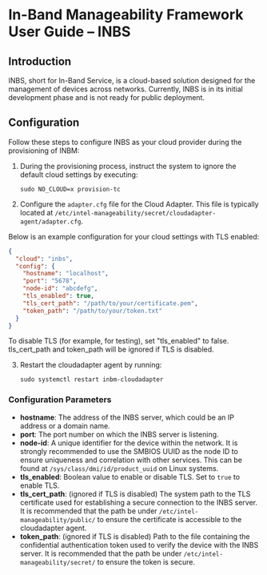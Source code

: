 # In-Band Manageability Framework User Guide – INBS

## Introduction

INBS, short for In-Band Service, is a cloud-based solution designed for the management of devices across networks. Currently, INBS is in its initial development phase and is not ready for public deployment.

## Configuration

Follow these steps to configure INBS as your cloud provider during the provisioning of INBM:

1. During the provisioning process, instruct the system to ignore the default cloud settings by executing:
   ```shell
   sudo NO_CLOUD=x provision-tc
   ```

2. Configure the `adapter.cfg` file for the Cloud Adapter. This file is typically located at `/etc/intel-manageability/secret/cloudadapter-agent/adapter.cfg`.

Below is an example configuration for your cloud settings with TLS enabled:

```json
{
  "cloud": "inbs",
  "config": {
    "hostname": "localhost",
    "port": "5678",
    "node-id": "abcdefg",
    "tls_enabled": true,
    "tls_cert_path": "/path/to/your/certificate.pem",
    "token_path": "/path/to/your/token.txt"
  }
}
```

To disable TLS (for example, for testing), set "tls_enabled" to false. tls_cert_path and token_path will be ignored if TLS is disabled.

3. Restart the cloudadapter agent by running: 
   ```shell
   sudo systemctl restart inbm-cloudadapter
   ```

### Configuration Parameters
- **hostname**: The address of the INBS server, which could be an IP address or a domain name.
- **port**: The port number on which the INBS server is listening.
- **node-id**: A unique identifier for the device within the network. It is strongly recommended to use the SMBIOS UUID as the node ID to ensure uniqueness and correlation with other services. This can be found at `/sys/class/dmi/id/product_uuid` on Linux systems.
- **tls_enabled**: Boolean value to enable or disable TLS. Set to `true` to enable TLS.
- **tls_cert_path**: (ignored if TLS is disabled) The system path to the TLS certificate used for establishing a secure connection to the INBS server. It is recommended that the path be under `/etc/intel-manageability/public/` to ensure the certificate is accessible to the cloudadapter agent.
- **token_path**: (ignored if TLS is disabled) Path to the file containing the confidential authentication token used to verify the device with the INBS server. It is recommended that the path be under `/etc/intel-manageability/secret/` to ensure the token is secure.
